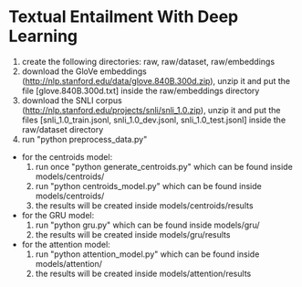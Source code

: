 # Textual Entailment With Deep Learning
1. create the following directories: raw, raw/dataset, raw/embeddings
2. download the GloVe embeddings (http://nlp.stanford.edu/data/glove.840B.300d.zip), unzip it and put the file [glove.840B.300d.txt] inside the raw/embeddings directory
3. download the SNLI corpus (http://nlp.stanford.edu/projects/snli/snli_1.0.zip), unzip it and put the files [snli_1.0_train.jsonl, snli_1.0_dev.jsonl, snli_1.0_test.jsonl] inside the raw/dataset directory
4. run "python preprocess_data.py"

* for the centroids model:
  1. run once "python generate_centroids.py" which can be found inside models/centroids/
  2. run "python centroids_model.py" which can be found inside models/centroids/
  3. the results will be created inside models/centroids/results
* for the GRU model:
  1. run "python gru.py" which can be found inside models/gru/
  2. the results will be created inside models/gru/results
* for the attention model:
  1. run "python attention_model.py" which can be found inside models/attention/
  2. the results will be created inside models/attention/results
